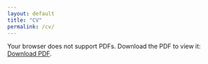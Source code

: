 ```yaml
---
layout: default
title: "CV"
permalink: /cv/
---
```


<object data="/files/CV(Academics).pdf" type="application/pdf" width="100%" height="800px">
    <p>Your browser does not support PDFs. Download the PDF to view it: <a href="/files/CV(Academics).pdf">Download PDF</a>.</p>
</object>
